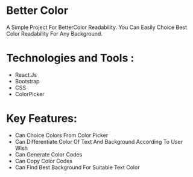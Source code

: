 <h1>Better Color</h1>

A Simple Project For BetterColor Readability. You Can Easily Choice Best Color Readability For Any Background.

# Technologies and Tools :
* React.Js
* Bootstrap
* CSS
* ColorPicker

# Key Features:
* Can Choice Colors From Color Picker
* Can Differentiate Color Of Text And Background According To User Wish
* Can Generate Color Codes
* Can Copy Color Codes
* Can Find Best Background For Suitable Text Color
